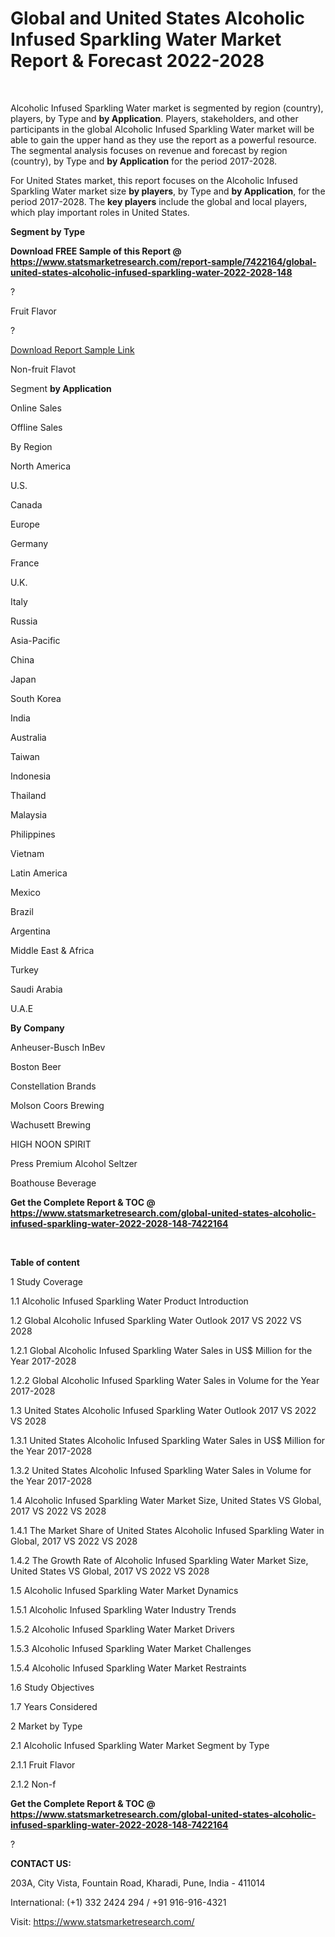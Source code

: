 <h1>Global and United States Alcoholic Infused Sparkling Water Market Report & Forecast 2022-2028</h1><br/><p>Alcoholic Infused Sparkling Water market is segmented by region (country), players, by Type and <strong>by Application</strong>. Players, stakeholders, and other participants in the global Alcoholic Infused Sparkling Water market will be able to gain the upper hand as they use the report as a powerful resource. The segmental analysis focuses on revenue and forecast by region (country), by Type and <strong>by Application</strong> for the period 2017-2028.</p>
 
 
 
 <p>For United States market, this report focuses on the Alcoholic Infused Sparkling Water market size <strong>by players</strong>, by Type and <strong>by Application</strong>, for the period 2017-2028. The <strong>key players</strong> include the global and local players, which play important roles in United States.</p>
 
 
 
 <p><strong>Segment by Type</strong></p>
 
 
 
 <div><b>Download FREE Sample of this Report @ <a href="https://www.statsmarketresearch.com/download-free-sample/7422164/global-united-states-alcoholic-infused-sparkling-water-2022-2028-148">https://www.statsmarketresearch.com/report-sample/7422164/global-united-states-alcoholic-infused-sparkling-water-2022-2028-148</a></b></div>
 
 
 
 <p>? </p>
 
 
 
 <p>Fruit Flavor</p>
 
 
 
 <p>? </p>
 
 
 
 <p><a href="https://www.statsmarketresearch.com/download-free-sample/7422164/global-united-states-alcoholic-infused-sparkling-water-2022-2028-148">Download Report Sample Link</a></p>
 
 
 
 <p>Non-fruit Flavot</p>
 
 
 
 <p>Segment <strong>by Application</strong></p>
 
 
 
 <p>Online Sales</p>
 
 
 
 <p>Offline Sales</p>
 
 
 
 <p>By Region</p>
 
 
 
 <p>North America</p>
 
 
 
 <p>U.S.</p>
 
 
 
 <p>Canada</p>
 
 
 
 <p>Europe</p>
 
 
 
 <p>Germany</p>
 
 
 
 <p>France</p>
 
 
 
 <p>U.K.</p>
 
 
 
 <p>Italy</p>
 
 
 
 <p>Russia</p>
 
 
 
 <p>Asia-Pacific</p>
 
 
 
 <p>China</p>
 
 
 
 <p>Japan</p>
 
 
 
 <p>South Korea</p>
 
 
 
 <p>India</p>
 
 
 
 <p>Australia</p>
 
 
 
 <p>Taiwan</p>
 
 
 
 <p>Indonesia</p>
 
 
 
 <p>Thailand</p>
 
 
 
 <p>Malaysia</p>
 
 
 
 <p>Philippines</p>
 
 
 
 <p>Vietnam</p>
 
 
 
 <p>Latin America</p>
 
 
 
 <p>Mexico</p>
 
 
 
 <p>Brazil</p>
 
 
 
 <p>Argentina</p>
 
 
 
 <p>Middle East & Africa</p>
 
 
 
 <p>Turkey</p>
 
 
 
 <p>Saudi Arabia</p>
 
 
 
 <p>U.A.E</p>
 
 
 
 <p><strong>By Company</strong></p>
 
 
 
 <p>Anheuser-Busch InBev</p>
 
 
 
 <p>Boston Beer</p>
 
 
 
 <p>Constellation Brands</p>
 
 
 
 <p>Molson Coors Brewing</p>
 
 
 
 <p>Wachusett Brewing</p>
 
 
 
 <p>HIGH NOON SPIRIT</p>
 
 
 
 <p>Press Premium Alcohol Seltzer</p>
 
 
 
 <p>Boathouse Beverage</p>
 
 
 
 <div><b>Get the Complete Report & TOC @ <a href="https://www.statsmarketresearch.com/global-united-states-alcoholic-infused-sparkling-water-2022-2028-148-7422164">https://www.statsmarketresearch.com/global-united-states-alcoholic-infused-sparkling-water-2022-2028-148-7422164</a></b></div>
 
 
 
 <p><br />
 
 <b>Table of content</b></p>
 
 
 
 <p>1 Study Coverage<br />
 
 1.1 Alcoholic Infused Sparkling Water Product Introduction<br />
 
 1.2 Global Alcoholic Infused Sparkling Water Outlook 2017 VS 2022 VS 2028<br />
 
 1.2.1 Global Alcoholic Infused Sparkling Water Sales in US$ Million for the Year 2017-2028<br />
 
 1.2.2 Global Alcoholic Infused Sparkling Water Sales in Volume for the Year 2017-2028<br />
 
 1.3 United States Alcoholic Infused Sparkling Water Outlook 2017 VS 2022 VS 2028<br />
 
 1.3.1 United States Alcoholic Infused Sparkling Water Sales in US$ Million for the Year 2017-2028<br />
 
 1.3.2 United States Alcoholic Infused Sparkling Water Sales in Volume for the Year 2017-2028<br />
 
 1.4 Alcoholic Infused Sparkling Water Market Size, United States VS Global, 2017 VS 2022 VS 2028<br />
 
 1.4.1 The Market Share of United States Alcoholic Infused Sparkling Water in Global, 2017 VS 2022 VS 2028<br />
 
 1.4.2 The Growth Rate of Alcoholic Infused Sparkling Water Market Size, United States VS Global, 2017 VS 2022 VS 2028<br />
 
 1.5 Alcoholic Infused Sparkling Water Market Dynamics<br />
 
 1.5.1 Alcoholic Infused Sparkling Water Industry Trends<br />
 
 1.5.2 Alcoholic Infused Sparkling Water Market Drivers<br />
 
 1.5.3 Alcoholic Infused Sparkling Water Market Challenges<br />
 
 1.5.4 Alcoholic Infused Sparkling Water Market Restraints<br />
 
 1.6 Study Objectives<br />
 
 1.7 Years Considered<br />
 
 2 Market by Type<br />
 
 2.1 Alcoholic Infused Sparkling Water Market Segment by Type<br />
 
 2.1.1 Fruit Flavor<br />
 
 2.1.2 Non-f</p>
 
 
 
 <div><b>Get the Complete Report & TOC @ <a href="https://www.statsmarketresearch.com/global-united-states-alcoholic-infused-sparkling-water-2022-2028-148-7422164">https://www.statsmarketresearch.com/global-united-states-alcoholic-infused-sparkling-water-2022-2028-148-7422164</a></b></div>
 
 
 
 <p>? </p>
 
 
 
 <p><b>CONTACT US:</b><br />
 
 203A, City Vista, Fountain Road, Kharadi, Pune, India - 411014<br />
 
 International: (+1) 332 2424 294 / +91 916-916-4321<br />
 
 Visit: <a href="https://www.statsmarketresearch.com/">https://www.statsmarketresearch.com/</a></p>